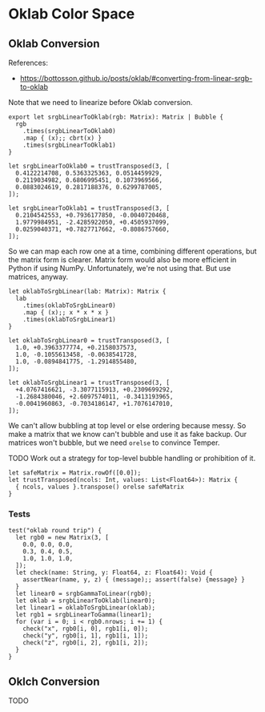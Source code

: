 # Oklab Color Space

## Oklab Conversion

References:

- https://bottosson.github.io/posts/oklab/#converting-from-linear-srgb-to-oklab

Note that we need to linearize before Oklab conversion.

    export let srgbLinearToOklab(rgb: Matrix): Matrix | Bubble {
      rgb
        .times(srgbLinearToOklab0)
        .map { (x);; cbrt(x) }
        .times(srgbLinearToOklab1)
    }

    let srgbLinearToOklab0 = trustTransposed(3, [
      0.4122214708, 0.5363325363, 0.0514459929,
      0.2119034982, 0.6806995451, 0.1073969566,
      0.0883024619, 0.2817188376, 0.6299787005,
    ]);

    let srgbLinearToOklab1 = trustTransposed(3, [
      0.2104542553, +0.7936177850, -0.0040720468,
      1.9779984951, -2.4285922050, +0.4505937099,
      0.0259040371, +0.7827717662, -0.8086757660,
    ]);

So we can map each row one at a time, combining different operations, but the
matrix form is clearer. Matrix form would also be more efficient in Python if
using NumPy. Unfortunately, we're not using that. But use matrices, anyway.

    let oklabToSrgbLinear(lab: Matrix): Matrix {
      lab
        .times(oklabToSrgbLinear0)
        .map { (x);; x * x * x }
        .times(oklabToSrgbLinear1)
    }

    let oklabToSrgbLinear0 = trustTransposed(3, [
      1.0, +0.3963377774, +0.2158037573,
      1.0, -0.1055613458, -0.0638541728,
      1.0, -0.0894841775, -1.2914855480,
    ]);

    let oklabToSrgbLinear1 = trustTransposed(3, [
      +4.0767416621, -3.3077115913, +0.2309699292,
      -1.2684380046, +2.6097574011, -0.3413193965,
      -0.0041960863, -0.7034186147, +1.7076147010,
    ]);

We can't allow bubbling at top level or else ordering because messy. So make a
matrix that we know can't bubble and use it as fake backup. Our matrices won't
bubble, but we need `orelse` to convince Temper.

TODO Work out a strategy for top-level bubble handling or prohibition of it.

    let safeMatrix = Matrix.rowOf([0.0]);
    let trustTransposed(ncols: Int, values: List<Float64>): Matrix {
      { ncols, values }.transpose() orelse safeMatrix
    }

### Tests

    test("oklab round trip") {
      let rgb0 = new Matrix(3, [
        0.0, 0.0, 0.0,
        0.3, 0.4, 0.5,
        1.0, 1.0, 1.0,
      ]);
      let check(name: String, y: Float64, z: Float64): Void {
        assertNear(name, y, z) { (message);; assert(false) {message} }
      }
      let linear0 = srgbGammaToLinear(rgb0);
      let oklab = srgbLinearToOklab(linear0);
      let linear1 = oklabToSrgbLinear(oklab);
      let rgb1 = srgbLinearToGamma(linear1);
      for (var i = 0; i < rgb0.nrows; i += 1) {
        check("x", rgb0[i, 0], rgb1[i, 0]);
        check("y", rgb0[i, 1], rgb1[i, 1]);
        check("z", rgb0[i, 2], rgb1[i, 2]);
      }
    }

## Oklch Conversion

TODO
